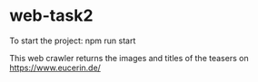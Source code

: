 # web-task2

To start the project:  npm run start


This web crawler returns the images and titles of the teasers on https://www.eucerin.de/
